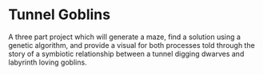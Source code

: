 # Tunnel Goblins
A three part project which will generate a maze, find a solution using a genetic algorithm, and provide a visual for both processes told through the story of a symbiotic relationship between a tunnel digging dwarves and labyrinth loving goblins.
